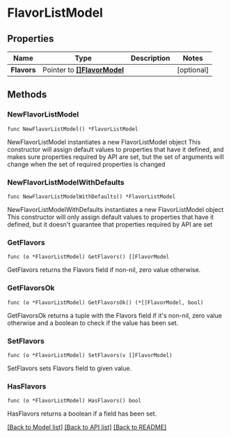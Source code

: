 # FlavorListModel

## Properties

Name | Type | Description | Notes
------------ | ------------- | ------------- | -------------
**Flavors** | Pointer to [**[]FlavorModel**](FlavorModel.md) |  | [optional] 

## Methods

### NewFlavorListModel

`func NewFlavorListModel() *FlavorListModel`

NewFlavorListModel instantiates a new FlavorListModel object
This constructor will assign default values to properties that have it defined,
and makes sure properties required by API are set, but the set of arguments
will change when the set of required properties is changed

### NewFlavorListModelWithDefaults

`func NewFlavorListModelWithDefaults() *FlavorListModel`

NewFlavorListModelWithDefaults instantiates a new FlavorListModel object
This constructor will only assign default values to properties that have it defined,
but it doesn't guarantee that properties required by API are set

### GetFlavors

`func (o *FlavorListModel) GetFlavors() []FlavorModel`

GetFlavors returns the Flavors field if non-nil, zero value otherwise.

### GetFlavorsOk

`func (o *FlavorListModel) GetFlavorsOk() (*[]FlavorModel, bool)`

GetFlavorsOk returns a tuple with the Flavors field if it's non-nil, zero value otherwise
and a boolean to check if the value has been set.

### SetFlavors

`func (o *FlavorListModel) SetFlavors(v []FlavorModel)`

SetFlavors sets Flavors field to given value.

### HasFlavors

`func (o *FlavorListModel) HasFlavors() bool`

HasFlavors returns a boolean if a field has been set.


[[Back to Model list]](../README.md#documentation-for-models) [[Back to API list]](../README.md#documentation-for-api-endpoints) [[Back to README]](../README.md)


